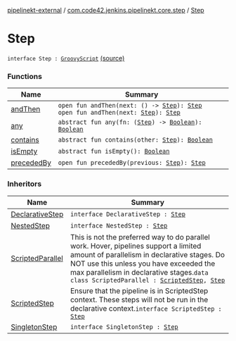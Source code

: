 [pipelinekt-external](../../index.md) / [com.code42.jenkins.pipelinekt.core.step](../index.md) / [Step](./index.md)

# Step

`interface Step : `[`GroovyScript`](../../com.code42.jenkins.pipelinekt.core.writer/-groovy-script/index.md) [(source)](https://github.com/code42/pipelinekt/tree/master/core/src/main/kotlin/com/code42/jenkins/pipelinekt/core/step/Step.kt#L5)

### Functions

| Name | Summary |
|---|---|
| [andThen](and-then.md) | `open fun andThen(next: () -> `[`Step`](./index.md)`): `[`Step`](./index.md)<br>`open fun andThen(next: `[`Step`](./index.md)`): `[`Step`](./index.md) |
| [any](any.md) | `abstract fun any(fn: (`[`Step`](./index.md)`) -> `[`Boolean`](https://kotlinlang.org/api/latest/jvm/stdlib/kotlin/-boolean/index.html)`): `[`Boolean`](https://kotlinlang.org/api/latest/jvm/stdlib/kotlin/-boolean/index.html) |
| [contains](contains.md) | `abstract fun contains(other: `[`Step`](./index.md)`): `[`Boolean`](https://kotlinlang.org/api/latest/jvm/stdlib/kotlin/-boolean/index.html) |
| [isEmpty](is-empty.md) | `abstract fun isEmpty(): `[`Boolean`](https://kotlinlang.org/api/latest/jvm/stdlib/kotlin/-boolean/index.html) |
| [precededBy](preceded-by.md) | `open fun precededBy(previous: `[`Step`](./index.md)`): `[`Step`](./index.md) |

### Inheritors

| Name | Summary |
|---|---|
| [DeclarativeStep](../-declarative-step.md) | `interface DeclarativeStep : `[`Step`](./index.md) |
| [NestedStep](../-nested-step/index.md) | `interface NestedStep : `[`Step`](./index.md) |
| [ScriptedParallel](../../com.code42.jenkins.pipelinekt.internal.step.scripted/-scripted-parallel/index.md) | This is not the preferred way to do parallel work.  Hover, pipelines support a limited amount of parallelism in declarative stages.  Do NOT use this unless you have exceeded the max parallelism in declarative stages.`data class ScriptedParallel : `[`ScriptedStep`](../-scripted-step/index.md)`, `[`Step`](./index.md) |
| [ScriptedStep](../-scripted-step/index.md) | Ensure that the pipeline is in ScriptedStep context.  These steps will not be run in the declarative context.`interface ScriptedStep : `[`Step`](./index.md) |
| [SingletonStep](../-singleton-step/index.md) | `interface SingletonStep : `[`Step`](./index.md) |
